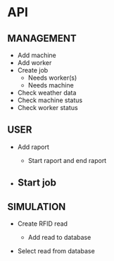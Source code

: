 # API

## MANAGEMENT
- Add machine
- Add worker
- Create job
    - Needs worker(s) 
    - Needs machine
- Check weather data
- Check machine status
- Check worker status

## USER
- Add raport
    - Start raport and end raport

- Start job
    - 

## SIMULATION
- Create RFID read
    - Add read to database

- Select read from database